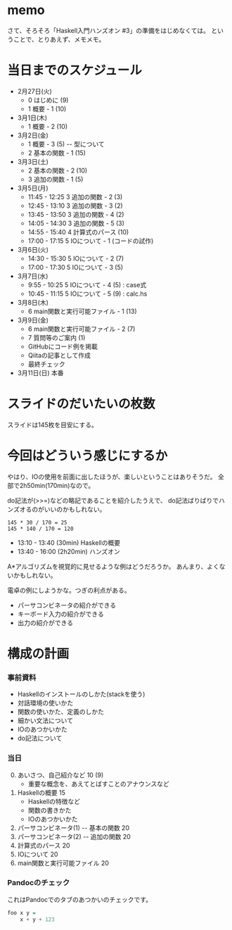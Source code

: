 memo
====

さて、そろそろ「Haskell入門ハンズオン #3」の準備をはじめなくては。
ということで、とりあえず、メモメモ。

当日までのスケジュール
======================

* 2月27日(火)
	+ 0 はじめに (9)
	+ 1 概要 - 1 (10)
* 3月1日(木)
	+ 1 概要 - 2 (10)
* 3月2日(金)
	+ 1 概要 - 3 (5) -- 型について
	+ 2 基本の関数 - 1 (15)
* 3月3日(土)
	+ 2 基本の関数 - 2 (10)
	+ 3 追加の関数 - 1 (5)
* 3月5日(月)
	+ 11:45 - 12:25 3 追加の関数 - 2 (3)
	+ 12:45 - 13:10 3 追加の関数 - 3 (2)
	+ 13:45 - 13:50 3 追加の関数 - 4 (2)
	+ 14:05 - 14:30 3 追加の関数 - 5 (3)
	+ 14:55 - 15:40 4 計算式のパース (10)
	+ 17:00 - 17:15 5 IOについて - 1 (コードの試作)
* 3月6日(火)
	+ 14:30 - 15:30 5 IOについて - 2 (7)
	+ 17:00 - 17:30 5 IOについて - 3 (5)
* 3月7日(水)
	+ 9:55 - 10:25 5 IOについて - 4 (5) : case式
	+ 10:45 - 11:15 5 IOについて - 5 (9) : calc.hs
* 3月8日(木)
	+ 6 main関数と実行可能ファイル - 1 (13)
* 3月9日(金)
	+ 6 main関数と実行可能ファイル - 2 (7)
	+ 7 質問等のご案内 (1)
	+ GitHubにコード例を掲載
	+ Qiitaの記事として作成
	+ 最終チェック
* 3月11日(日) 本番

スライドのだいたいの枚数
========================

スライドは145枚を目安にする。

今回はどういう感じにするか
==========================

やはり、IOの使用を前面に出したほうが、楽しいということはありそうだ。
全部で2h50min(170min)なので。

do記法が(>>=)などの略記であることを紹介したうえで、
do記法ばりばりでハンズオるのがいいのかもしれない。

	145 * 30 / 170 = 25
	145 * 140 / 170 = 120

* 13:10 - 13:40 (30min) Haskellの概要
* 13:40 - 16:00 (2h20min) ハンズオン

A\*アルゴリズムを視覚的に見せるような例はどうだろうか。
あんまり、よくないかもしれない。

電卓の例にしようかな。つぎの利点がある。

* パーサコンビネータの紹介ができる
* キーボード入力の紹介ができる
* 出力の紹介ができる

構成の計画
==========

### 事前資料

* Haskellのインストールのしかた(stackを使う)
* 対話環境の使いかた
* 関数の使いかた、定義のしかた
* 細かい文法について
* IOのあつかいかた
* do記法について

### 当日

0. あいさつ、自己紹介など 10 (9)
	* 重要な概念を、あえてとばすことのアナウンスなど
1. Haskellの概要 15
	* Haskellの特徴など
	* 関数の書きかた
	* IOのあつかいかた
2. パーサコンビネータ(1) -- 基本の関数 20
3. パーサコンビネータ(2) -- 追加の関数 20
4. 計算式のパース 20
5. IOについて 20
6. main関数と実行可能ファイル 20

### Pandocのチェック

これはPandocでのタブのあつかいのチェックです。

```hs:foo.hs
foo x y =
	x + y + 123
```
